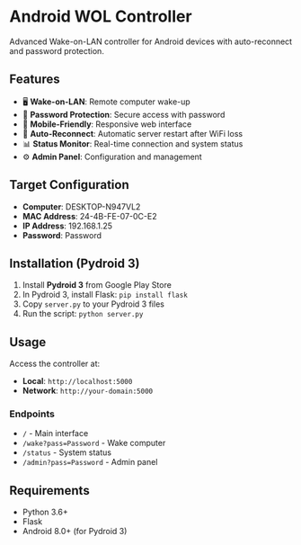 # Android WOL Controller

Advanced Wake-on-LAN controller for Android devices with auto-reconnect and password protection.

## Features

- 🖥️ **Wake-on-LAN**: Remote computer wake-up
- 🔐 **Password Protection**: Secure access with password
- 📱 **Mobile-Friendly**: Responsive web interface  
- 🔄 **Auto-Reconnect**: Automatic server restart after WiFi loss
- 📊 **Status Monitor**: Real-time connection and system status
- ⚙️ **Admin Panel**: Configuration and management

## Target Configuration

- **Computer**: DESKTOP-N947VL2
- **MAC Address**: 24-4B-FE-07-0C-E2
- **IP Address**: 192.168.1.25
- **Password**: Password

## Installation (Pydroid 3)

1. Install **Pydroid 3** from Google Play Store
2. In Pydroid 3, install Flask: `pip install flask`
3. Copy `server.py` to your Pydroid 3 files
4. Run the script: `python server.py`

## Usage

Access the controller at:
- **Local**: `http://localhost:5000`
- **Network**: `http://your-domain:5000`

### Endpoints

- `/` - Main interface
- `/wake?pass=Password` - Wake computer
- `/status` - System status  
- `/admin?pass=Password` - Admin panel

## Requirements

- Python 3.6+
- Flask
- Android 8.0+ (for Pydroid 3)
